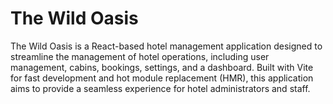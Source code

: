 # The Wild Oasis

The Wild Oasis is a React-based hotel management application designed to streamline the management of hotel operations, including user management, cabins, bookings, settings, and a dashboard. Built with Vite for fast development and hot module replacement (HMR), this application aims to provide a seamless experience for hotel administrators and staff.
